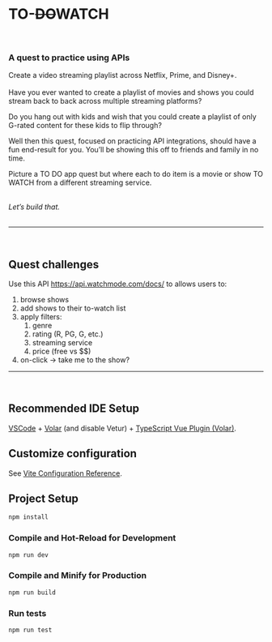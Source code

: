 # TO-~~DO~~WATCH

</br>

### A quest to practice using APIs

Create a video streaming playlist across Netflix, Prime, and Disney+.
</br>
</br>
Have you ever wanted to create a playlist of movies and shows you could stream back to back across multiple streaming platforms?
</br>

Do you hang out with kids and wish that you could create a playlist of only G-rated content for these kids to flip through?
</br>

Well then this quest, focused on practicing API integrations, should have a fun end-result for you. You’ll be showing this off to friends and family in no time.
</br>

Picture a TO DO app quest but where each to do item is a movie or show TO WATCH from a different streaming service.
</br>
</br>

_Let’s build that._
</br>
</br>

---

</br>

## Quest challenges

Use this API https://api.watchmode.com/docs/ to allows users to:

1. browse shows
2. add shows to their to-watch list
3. apply filters:
   1. genre
   2. rating (R, PG, G, etc.)
   3. streaming service
   4. price (free vs $$)
4. on-click -> take me to the show?

---

</br>

## Recommended IDE Setup

[VSCode](https://code.visualstudio.com/) + [Volar](https://marketplace.visualstudio.com/items?itemName=Vue.volar) (and disable Vetur) + [TypeScript Vue Plugin (Volar)](https://marketplace.visualstudio.com/items?itemName=Vue.vscode-typescript-vue-plugin).

## Customize configuration

See [Vite Configuration Reference](https://vitejs.dev/config/).

## Project Setup

```sh
npm install
```

### Compile and Hot-Reload for Development

```sh
npm run dev
```

### Compile and Minify for Production

```sh
npm run build
```

### Run tests

```sh
npm run test
```
